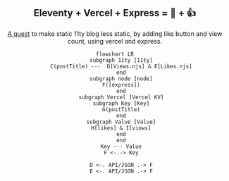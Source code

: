 <div align="center"><h2>Eleventy + Vercel + Express = 🔢 + 👍</h2>

[A quest](https://annoyscript.vercel.app/posts/Adding%20view%20count%20and%20like%20button%20to%2011ty/) to make static 11ty blog less static, by adding like button and view count, using vercel and express.

````mermaid
flowchart LR
    subgraph 11ty [11ty]
    C(postTitle) ---  D[Views.njs] & E[Likes.njs]
    end
    subgraph node [node]
    F([express])
    end
    subgraph Vercel [Vercel KV]
    subgraph Key [Key]
    G(postTitle)
    end
    subgraph Value [Value]
    H[likes] & I[views]
    end
    end
    Key --- Value
    F <-.-> Key

    D <-. API/JSON .-> F
    E <-. API/JSON .-> F
````

 </div>
